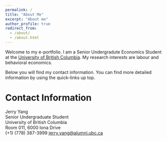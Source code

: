 ```yaml
---
permalink: /
title: "About Me"
excerpt: "About me"
author_profile: true
redirect_from: 
  - /about/
  - /about.html
---
```


Welcome to my e-portfolio. I am a Senior Undergradute Economics Student at the [University of British Columbia](https://www.ubc.ca/). My research interests are labour and behavioral economics.

Below you will find my contact information.  You can find more detailed information by using the quick-links up top.

# Contact Information

Jerry Yang \
Senior Undergraduate Student \
University of British Columbia \
Room 011, 6000 Iona Drive \
(+1) (778) 387-3999
jerry.yang@alumni.ubc.ca

